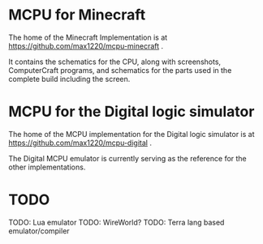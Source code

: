 # MCPU for Minecraft

The home of the Minecraft Implementation is at
https://github.com/max1220/mcpu-minecraft
.

It contains the schematics for the CPU, along with screenshots,
ComputerCraft programs, and schematics for the parts used in the
complete build including the screen.



# MCPU for the Digital logic simulator

The home of the MCPU implementation for the Digital logic simulator is at
https://github.com/max1220/mcpu-digital
.

The Digital MCPU emulator is currently serving as the reference for the other
implementations.



# TODO

TODO: Lua emulator
TODO: WireWorld?
TODO: Terra lang based emulator/compiler